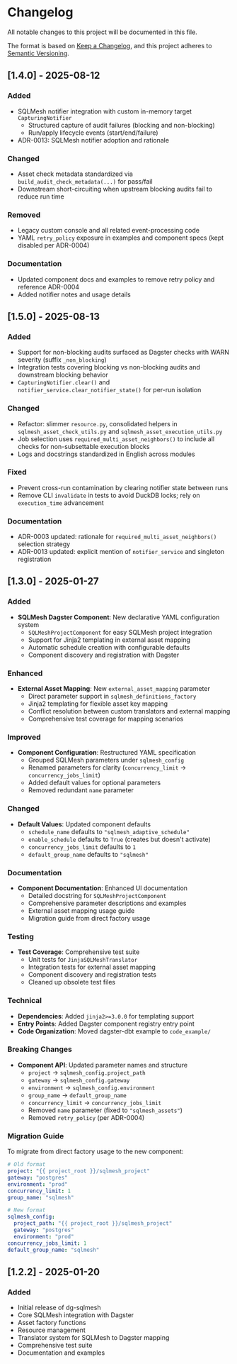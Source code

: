 # Changelog

All notable changes to this project will be documented in this file.

The format is based on [Keep a Changelog](https://keepachangelog.com/en/1.0.0/),
and this project adheres to [Semantic Versioning](https://semver.org/spec/v2.0.0.html).

## [1.4.0] - 2025-08-12

### Added

- SQLMesh notifier integration with custom in-memory target `CapturingNotifier`
  - Structured capture of audit failures (blocking and non-blocking)
  - Run/apply lifecycle events (start/end/failure)
- ADR-0013: SQLMesh notifier adoption and rationale

### Changed

- Asset check metadata standardized via `build_audit_check_metadata(...)` for pass/fail
- Downstream short-circuiting when upstream blocking audits fail to reduce run time

### Removed

- Legacy custom console and all related event-processing code
- YAML `retry_policy` exposure in examples and component specs (kept disabled per ADR-0004)

### Documentation

- Updated component docs and examples to remove retry policy and reference ADR-0004
- Added notifier notes and usage details

## [1.5.0] - 2025-08-13

### Added

- Support for non-blocking audits surfaced as Dagster checks with WARN severity (suffix `_non_blocking`)
- Integration tests covering blocking vs non-blocking audits and downstream blocking behavior
- `CapturingNotifier.clear()` and `notifier_service.clear_notifier_state()` for per-run isolation

### Changed

- Refactor: slimmer `resource.py`, consolidated helpers in `sqlmesh_asset_check_utils.py` and `sqlmesh_asset_execution_utils.py`
- Job selection uses `required_multi_asset_neighbors()` to include all checks for non-subsettable execution blocks
- Logs and docstrings standardized in English across modules

### Fixed

- Prevent cross-run contamination by clearing notifier state between runs
- Remove CLI `invalidate` in tests to avoid DuckDB locks; rely on `execution_time` advancement

### Documentation

- ADR-0003 updated: rationale for `required_multi_asset_neighbors()` selection strategy
- ADR-0013 updated: explicit mention of `notifier_service` and singleton registration

## [1.3.0] - 2025-01-27

### Added

- **SQLMesh Dagster Component**: New declarative YAML configuration system
  - `SQLMeshProjectComponent` for easy SQLMesh project integration
  - Support for Jinja2 templating in external asset mapping
  - Automatic schedule creation with configurable defaults
  - Component discovery and registration with Dagster

### Enhanced

- **External Asset Mapping**: New `external_asset_mapping` parameter
  - Direct parameter support in `sqlmesh_definitions_factory`
  - Jinja2 templating for flexible asset key mapping
  - Conflict resolution between custom translators and external mapping
  - Comprehensive test coverage for mapping scenarios

### Improved

- **Component Configuration**: Restructured YAML specification
  - Grouped SQLMesh parameters under `sqlmesh_config`
  - Renamed parameters for clarity (`concurrency_limit` → `concurrency_jobs_limit`)
  - Added default values for optional parameters
  - Removed redundant `name` parameter

### Changed

- **Default Values**: Updated component defaults
  - `schedule_name` defaults to `"sqlmesh_adaptive_schedule"`
  - `enable_schedule` defaults to `True` (creates but doesn't activate)
  - `concurrency_jobs_limit` defaults to `1`
  - `default_group_name` defaults to `"sqlmesh"`

### Documentation

- **Component Documentation**: Enhanced UI documentation
  - Detailed docstring for `SQLMeshProjectComponent`
  - Comprehensive parameter descriptions and examples
  - External asset mapping usage guide
  - Migration guide from direct factory usage

### Testing

- **Test Coverage**: Comprehensive test suite
  - Unit tests for `JinjaSQLMeshTranslator`
  - Integration tests for external asset mapping
  - Component discovery and registration tests
  - Cleaned up obsolete test files

### Technical

- **Dependencies**: Added `jinja2>=3.0.0` for templating support
- **Entry Points**: Added Dagster component registry entry point
- **Code Organization**: Moved dagster-dbt example to `code_example/`

### Breaking Changes

- **Component API**: Updated parameter names and structure
  - `project` → `sqlmesh_config.project_path`
  - `gateway` → `sqlmesh_config.gateway`
  - `environment` → `sqlmesh_config.environment`
  - `group_name` → `default_group_name`
  - `concurrency_limit` → `concurrency_jobs_limit`
  - Removed `name` parameter (fixed to `"sqlmesh_assets"`)
  - Removed `retry_policy` (per ADR-0004)

### Migration Guide

To migrate from direct factory usage to the new component:

```yaml
# Old format
project: "{{ project_root }}/sqlmesh_project"
gateway: "postgres"
environment: "prod"
concurrency_limit: 1
group_name: "sqlmesh"

# New format
sqlmesh_config:
  project_path: "{{ project_root }}/sqlmesh_project"
  gateway: "postgres"
  environment: "prod"
concurrency_jobs_limit: 1
default_group_name: "sqlmesh"
```

## [1.2.2] - 2025-01-20

### Added

- Initial release of dg-sqlmesh
- Core SQLMesh integration with Dagster
- Asset factory functions
- Resource management
- Translator system for SQLMesh to Dagster mapping
- Comprehensive test suite
- Documentation and examples
